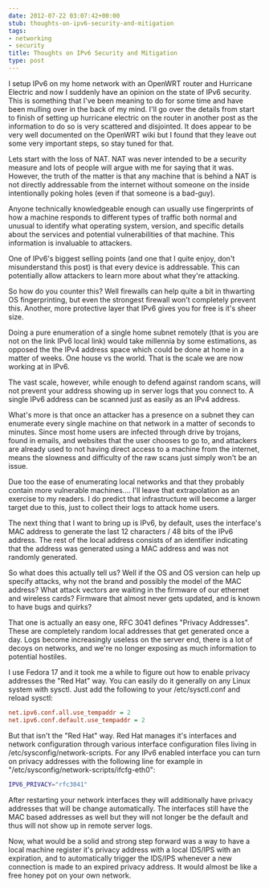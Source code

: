 ```yaml
---
date: 2012-07-22 03:07:42+00:00
stub: thoughts-on-ipv6-security-and-mitigation
tags:
- networking
- security
title: Thoughts on IPv6 Security and Mitigation
type: post
---
```


I setup IPv6 on my home network with an OpenWRT router and Hurricane Electric
and now I suddenly have an opinion on the state of IPv6 security. This is
something that I've been meaning to do for some time and have been mulling over
in the back of my mind. I'll go over the details from start to finish of
setting up hurricane electric on the router in another post as the information
to do so is very scattered and disjointed. It does appear to be very well
documented on the OpenWRT wiki but I found that they leave out some very
important steps, so stay tuned for that.

Lets start with the loss of NAT. NAT was never intended to be a security
measure and lots of people will argue with me for saying that it was. However,
the truth of the matter is that any machine that is behind a NAT is not
directly addressable from the internet without someone on the inside
intentionally poking holes (even if that someone is a bad-guy).

Anyone technically knowledgeable enough can usually use fingerprints of how a
machine responds to different types of traffic both normal and unusual to
identify what operating system, version, and specific details about the
services and potential vulnerabilities of that machine. This information is
invaluable to attackers.

One of IPv6's biggest selling points (and one that I quite enjoy, don't
misunderstand this post) is that every device is addressable. This can
potentially allow attackers to learn more about what they're attacking.

So how do you counter this? Well firewalls can help quite a bit in thwarting OS
fingerprinting, but even the strongest firewall won't completely prevent this.
Another, more protective layer that IPv6 gives you for free is it's sheer size.

Doing a pure enumeration of a single home subnet remotely (that is you are not
on the link IPv6 local link) would take millennia by some estimations, as
opposed the the IPv4 address space which could be done at home in a matter of
weeks. One house vs the world. That is the scale we are now working at in IPv6.

The vast scale, however, while enough to defend against random scans, will not
prevent your address showing up in server logs that you connect to. A single
IPv6 address can be scanned just as easily as an IPv4 address.

What's more is that once an attacker has a presence on a subnet they can
enumerate every single machine on that network in a matter of seconds to
minutes. Since most home users are infected through drive by trojans, found in
emails, and websites that the user chooses to go to, and attackers are already
used to not having direct access to a machine from the internet, means the
slowness and difficulty of the raw scans just simply won't be an issue.

Due too the ease of enumerating local networks and that they probably contain
more vulnerable machines.... I'll leave that extrapolation as an exercise to my
readers. I do predict that infrastructure will become a larger target due to
this, just to collect their logs to attack home users.

The next thing that I want to bring up is IPv6, by default, uses the
interface's MAC address to generate the last 12 characters / 48 bits of the
IPv6 address. The rest of the local address consists of an identifier
indicating that the address was generated using a MAC address and was not
randomly generated.

So what does this actually tell us? Well if the OS and OS version can help up
specify attacks, why not the brand and possibly the model of the MAC address?
What attack vectors are waiting in the firmware of our ethernet and wireless
cards? Firmware that almost never gets updated, and is known to have bugs and
quirks?

That one is actually an easy one, RFC 3041 defines "Privacy Addresses". These
are completely random local addresses that get generated once a day. Logs
become increasingly useless on the server end, there is a lot of decoys on
networks, and we're no longer exposing as much information to potential
hostiles.

I use Fedora 17 and it took me a while to figure out how to enable privacy
addresses the "Red Hat" way. You can easily do it generally on any Linux system
with sysctl. Just add the following to your /etc/sysctl.conf and reload sysctl:

```ini
net.ipv6.conf.all.use_tempaddr = 2
net.ipv6.conf.default.use_tempaddr = 2
```

But that isn't the "Red Hat" way. Red Hat manages it's interfaces and network
configuration through various interface configuration files living in
/etc/sysconfig/network-scripts. For any IPv6 enabled interface you can turn on
privacy addresses with the following line for example in
"/etc/sysconfig/network-scripts/ifcfg-eth0":

```sh
IPV6_PRIVACY="rfc3041"
```

After restarting your network interfaces they will additionally have privacy
addresses that will be change automatically. The interfaces still have the MAC
based addresses as well but they will not longer be the default and thus will
not show up in remote server logs.

Now, what would be a solid and strong step forward was a way to have a local
machine register it's privacy address with a local IDS/IPS with an expiration,
and to automatically trigger the IDS/IPS whenever a new connection is made to
an expired privacy address. It would almost be like a free honey pot on your
own network.
